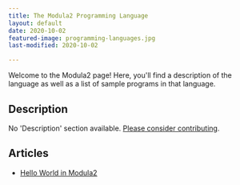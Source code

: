 ```yaml
---
title: The Modula2 Programming Language
layout: default
date: 2020-10-02
featured-image: programming-languages.jpg
last-modified: 2020-10-02

---
```


Welcome to the Modula2 page! Here, you'll find a description of the language as well as a list of sample programs in that language.

## Description

No 'Description' section available. [Please consider contributing](https://github.com/TheRenegadeCoder/sample-programs-website).

## Articles

- [Hello World in Modula2](https://sampleprograms.io/projects/hello-world/modula2)